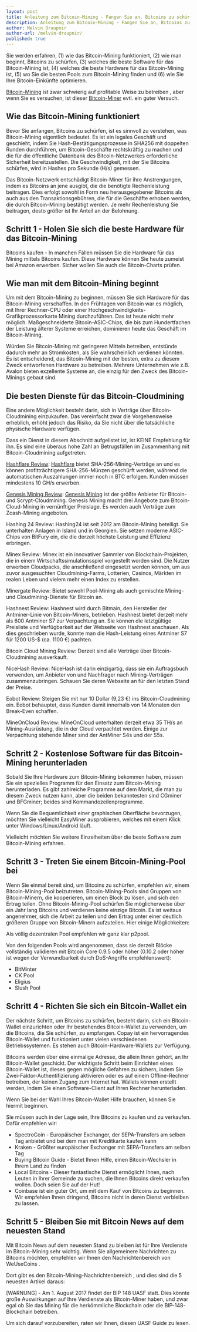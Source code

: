 ```yaml
---
layout: post
title: Anleitung zum Bitcoin-Mining - Fangen Sie an, Bitcoins zu schürfen
description: Anleitung zum Bitcoin-Mining - Fangen Sie an, Bitcoins zu schürfen
author: Melvin Draupnir
author-url: /melvin-draupnir/
published: true
---
```


Sie werden erfahren, (1) wie das Bitcoin-Mining funktioniert, (2) wie man beginnt, Bitcoins zu schürfen, (3) welches die beste Software für das Bitcoin-Mining ist, (4) welches die beste Hardware für das Bitcoin-Mining ist, (5) wo Sie die besten Pools zum Bitcoin-Mining finden und (6) wie Sie Ihre Bitcoin-Einkünfte optimieren. 

<a href="/bitcoin-mining-its-about-solving-problems-27/">Bitcoin-Mining</a> ist zwar schwierig auf profitable Weise zu betreiben , aber wenn Sie es versuchen, ist dieser  <a href="/avalon-nano-3-usb-bitcoin-miner-review/">Bitcoin-Miner</a>  evtl. ein guter Versuch.

<h2>Wie das Bitcoin-Mining funktioniert</h2>

Bevor Sie anfangen, Bitcoins zu schürfen, ist es sinnvoll zu verstehen, was Bitcoin-Mining eigentlich bedeutet. Es ist ein legales Geschäft und geschieht, indem Sie Hash-Bestätigungsprozesse in SHA256 mit doppelten Runden durchführen, um Bitcoin-Geschäfte rechtskräftig zu machen und die für die öffentliche Datenbank des Bitcoin-Netzwerkes erforderliche Sicherheit bereitzustellen. Die Geschwindigkeit, mit der Sie Bitcoins schürfen, wird in Hashes pro Sekunde (H/s) gemessen.

Das Bitcoin-Netzwerk entschädigt Bitcoin-Miner für ihre Anstrengungen, indem es Bitcoins an jene ausgibt, die die benötigte Rechenleistung beitragen. Dies erfolgt sowohl in Form neu herausgegebener Bitcoins als auch aus den Transaktionsgebühren, die für die Geschäfte erhoben werden, die durch Bitcoin-Mining bestätigt werden. Je mehr Rechenleistung Sie beitragen, desto größer ist Ihr Anteil an der Belohnung.

<h2>Schritt 1  - Holen Sie sich die beste Hardware für das Bitcoin-Mining</h2>

Bitcoins kaufen - In manchen Fällen müssen Sie die Hardware für das Mining mittels Bitcoins kaufen. Diese Hardware können Sie heute zumeist bei  Amazon erwerben. Sicher wollen Sie auch die  Bitcoin-Charts prüfen.

<h2>Wie man mit dem Bitcoin-Mining beginnt</h2>

Um mit dem Bitcoin-Mining zu beginnen, müssen Sie sich Hardware für das Bitcoin-Mining verschaffen. In den Frühtagen von Bitcoin war es möglich, mit Ihrer Rechner-CPU oder einer Hochgeschwindigkeits-Grafikprozessorkarte Mining durchzuführen. Das ist heute nicht mehr möglich. Maßgeschneiderte Bitcoin-ASIC-Chips, die bis zum Hundertfachen der Leistung älterer Systeme erreichen, dominieren heute  das Geschäft im Bitcoin-Mining.

Würden Sie Bitcoin-Mining mit geringeren Mitteln betreiben, entstünde dadurch mehr an Stromkosten, als Sie wahrscheinlich verdienen könnten. Es ist entscheidend, das Bitcoin-Mining mit der besten, extra zu diesem Zweck entworfenen Hardware zu betreiben. Mehrere Unternehmen wie z.B. Avalon bieten exzellente Systeme an, die einzig für den Zweck des Bitcoin-Minings gebaut sind.

<h2>Die besten Dienste für das Bitcoin-Cloudmining</h2>

Eine andere Möglichkeit besteht darin, sich in Verträge über Bitcoin-Cloudmining einzukaufen. Das vereinfacht zwar die Vorgehensweise erheblich, erhöht jedoch das Risiko, da Sie nicht über die tatsächliche physische Hardware verfügen. 

Dass ein Dienst in diesem Abschnitt aufgelistet ist, ist KEINE Empfehlung für ihn. Es sind eine überaus hohe Zahl an Betrugsfällen im Zusammenhang mit Bitcoin-Cloudmining aufgetreten.

<a href="/hashflare-cloud-mining-review/">Hashflare Review</a>: <a href="http://geni.us/hashflare">Hashflare</a> bietet SHA-256-Mining-Verträge an und es können profitträchtigere SHA-256-Münzen geschürft werden, während die automatischen Auszahlungen immer noch in BTC erfolgen. Kunden müssen mindestens 10 GH/s erwerben.

<a href="/genesis-mining-review/">Genesis Mining Review</a>: <a href="http://geni.us/genesismining">Genesis Mining</a> ist der größte Anbieter für Bitcoin- und Scrypt-Cloudmining. Genesis Mining macht drei Angebote zum Bitcoin-Cloud-Mining in vernünftiger Preislage. Es werden auch Verträge zum  Zcash-Mining  angeboten.

Hashing 24 Review: Hashing24 ist seit 2012 am Bitcoin-Mining beteiligt. Sie unterhalten Anlagen in Island und in Georgien. Sie setzen moderne ASIC-Chips von BitFury ein, die die derzeit höchste Leistung und Effizienz erbringen.

Minex Review: Minex ist ein innovativer Sammler von Blockchain-Projekten, die in einem Wirtschaftssimulationsspiel vorgestellt worden sind. Die Nutzer erwerben Cloudpacks, die anschließend eingesetzt werden können, um aus zuvor ausgesuchten Cloudmining-Farms, Lotterien, Casinos, Märkten im realen Leben und vielem mehr einen Index zu erstellen.

Minergate Review: Bietet sowohl Pool-Mining als auch gemischte Mining- und Cloudmining-Dienste für Bitcoin an.

Hashnest Review: Hashnest wird durch Bitmain, den Hersteller der Antminer-Linie von Bitcoin-Miners, betrieben. Hashnest bietet derzeit mehr als 600 Antminer S7 zur Verpachtung an. Sie können die letztgültige Preisliste und Verfügbarkeit auf der Webseite von Hashnest anschauen. Als dies geschrieben wurde, konnte man die Hash-Leistung eines Antminer S7 für 1200 US-$ (ca. 1100 €) pachten.

Bitcoin Cloud Mining Review: Derzeit sind alle Verträge über Bitcoin-Cloudmining ausverkauft.

NiceHash Review: NiceHash ist darin einzigartig, dass sie ein Auftragsbuch verwenden, um Anbieter von und Nachfrager nach Mining-Verträgen zusammenzubringen. Schauen Sie deren Webseite an für den letzten Stand der Preise.

Eobot Review: Steigen Sie mit nur 10 Dollar (9,23 €) ins Bitcoin-Cloudmining ein. Eobot behauptet, dass Kunden damit innerhalb von 14 Monaten den Break-Even schaffen.

MineOnCloud Review: MineOnCloud unterhalten derzeit etwa 35 TH/s an Mining-Ausrüstung, die in der Cloud verpachtet werden. Einige zur Verpachtung stehende Miner sind der AntMiner S4s und der S5s.  

<h2>Schritt 2 - Kostenlose Software für das Bitcoin-Mining herunterladen</h2>

Sobald Sie Ihre Hardware zum Bitcoin-Mining bekommen haben, müssen Sie ein spezielles Programm für den Einsatz zum Bitcoin-Mining herunterladen. Es gibt zahlreiche Programme auf dem Markt, die man zu diesem Zweck nutzen kann, aber die beiden bekanntesten sind CGminer und BFGminer; beides sind Kommandozeilenprogramme. 

Wenn Sie die Bequemlichkeit einer graphischen Oberfläche bevorzugen, möchten Sie vielleicht EasyMiner ausprobieren, welches mit einem Klick unter Windows/Linux/Android läuft.

Vielleicht möchten Sie weitere Einzelheiten über die  beste Software zum Bitcoin-Mining erfahren.

<h2>Schritt 3 - Treten Sie einem Bitcoin-Mining-Pool bei</h2>

Wenn Sie einmal bereit sind, um Bitcoins zu schürfen, empfehlen wir, einem  Bitcoin-Mining-Pool beizutreten. Bitcoin-Mining-Pools sind Gruppen von Bitcoin-Minern, die kooperieren, um einen Block zu lösen, und sich den Ertrag teilen. Ohne Bitcoin-Mining-Pool schürfen Sie möglicherweise über ein Jahr lang Bitcoins und verdienen keine einzige Bitcoin. Es ist weitaus angenehmer, sich die Arbeit zu teilen und den Ertrag unter einer deutlich größeren Gruppe von Bitcoin-Minern aufzuteilen. Hier einige Möglichkeiten:

Als völlig dezentralen Pool empfehlen wir ganz klar  p2pool.

Von den folgenden Pools wird angenommen, dass sie derzeit Blöcke vollständig validieren  mit Bitcoin Core 0.9.5 oder höher (0.10.2 oder höher ist wegen der Verwundbarkeit durch DoS-Angriffe empfehlenswert):

<ul>
<li>BitMinter</li>
<li>CK Pool</li>
<li>Eligius</li>
<li>Slush Pool</li>
</ul>

<h2>Schritt 4 - Richten Sie sich ein Bitcoin-Wallet ein</h2>

Der nächste Schritt, um Bitcoins zu schürfen, besteht darin, sich ein Bitcoin-Wallet einzurichten oder Ihr bestehendes Bitcoin-Wallet zu verwenden, um die Bitcoins, die Sie schürfen, zu empfangen. Copay  ist ein hervorragendes Bitcoin-Wallet und funktioniert unter vielen verschiedenen Betriebssystemen. Es stehen auch  Bitcoin-Hardware-Wallets  zur Verfügung. 

Bitcoins werden über eine einmalige Adresse, die allein Ihnen gehört, an Ihr Bitcoin-Wallet geschickt. Der wichtigste Schritt beim Einrichten eines Bitcoin-Wallet ist, dieses gegen mögliche Gefahren zu sichern, indem Sie Zwei-Faktor-Authentifizierung aktivieren oder es auf einem Offline-Rechner betreiben, der keinen Zugang zum Internet hat. Wallets können erstellt werden, indem Sie einen Software-Client auf Ihren Rechner herunterladen.

Wenn Sie bei der Wahl Ihres Bitcoin-Wallet Hilfe brauchen, können Sie  hiermit beginnen.

Sie müssen auch in der Lage sein, Ihre Bitcoins zu kaufen und zu verkaufen. Dafür empfehlen wir:
<ul>
<li>SpectroCoin - Europäischer Exchanger, der SEPA-Transfers am selben Tag anbietet und bei dem man mit Kreditkarte kaufen kann</li>
<li>Kraken - Größter europäischer Exchanger mit SEPA-Transfers am selben Tag</li>
<li>Buying Bitcoin Guide - Bietet Ihnen Hilfe, einen Bitcoin-Wechsler in Ihrem Land zu finden</li>
<li>Local Bitcoins - Dieser fantastische Dienst ermöglicht Ihnen, nach Leuten in Ihrer Gemeinde zu suchen, die Ihnen Bitcoins direkt verkaufen wollen. Doch seien Sie auf der Hut!</li>
<li>Coinbase ist ein guter Ort, um mit dem Kauf von Bitcoins zu beginnen. Wir empfehlen Ihnen dringend, Bitcoins nicht in deren Dienst verbleiben zu lassen.</li>
</ul>
<h2>Schritt 5 - Bleiben Sie mit Bitcoin News auf dem neuesten Stand</h2>

Mit Bitcoin News auf dem neuesten Stand zu bleiben ist für Ihre Verdienste im Bitcoin-Mining sehr wichtig. Wenn Sie allgemeinere Nachrichten zu Bitcoins möchten, empfehlen wir Ihnen den  Nachrichtenbereich von WeUseCoins . 

Dort gibt es den  Bitcoin-Mining-Nachrichtenbereich , und dies sind die 5 neuesten Artikel daraus:

[WARNUNG] - Am  1. August 2017  findet der BIP 148 UASF statt. Dies könnte große Auswirkungen auf Ihre Verdienste als Bitcoin-Miner haben, und zwar egal ob Sie das Mining für die herkömmliche Blockchain oder die BIP-148-Blockchain betreiben.

Um sich darauf vorzubereiten, raten wir Ihnen, diesen  UASF Guide zu lesen.

